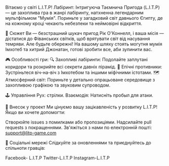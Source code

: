 Вітаємо у світі L.I.T.P!
Лабіринт: Інтригуюча Таємнича Пригода (L.I.T.P) — це захоплива гра в жанрі лабіринту, натхненна легендарним мультфільмом "Мумія". Пориньте у загадковий світ давнього Єгипту, де на кожному кроці чекають небезпеки та неймовірні відкриття.

🌟 Сюжет
Ви — безстрашний шукач пригод Рік О'Коннелл, і ваша місія — дістатися до Фіванських світків, щоб врятувати світ від насування темряви. Але будьте обережні! На вашому шляху стоять могутня мумія Імхотеб та хитрий Джонатан, готові зробити все, аби зупинити вас.

🎮 Особливості гри:
🔍 Захопливі лабіринти: Подолайте заплутані коридори та розкрийте всі секрети давніх пірамід.
🧟 Епічні противники: Зустріньтеся віч-на-віч з Імхотебом та іншими міфічними істотами.
🗺️ Атмосферний світ: Пориньте у детально опрацьоване середовище з захопливою графікою та звуковим супроводом.


🕹️ Управління
Рух: стрілки.
Взаємодія: Натисніть пробыл для атаки.

🤝 Внесок у проект
Ми цінуємо вашу зацікавленість у розвитку L.I.T.P! Якщо ви хочете допомогти:

Створюйте issues з помилками або пропозиціями.
Надсилайте pull requests з покращеннями.
Зв'яжіться з нами по електронній пошті: support@litp-game.com

📢 Соціальні мережі
Слідкуйте за оновленнями та приєднуйтесь до спільноти гравців:

Facebook- L.I.T.P
Twitter-L.I.T.P
Instagram-L.I.T.P

